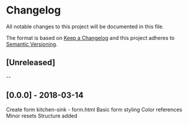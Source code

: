 # Changelog
All notable changes to this project will be documented in this file.

The format is based on [Keep a Changelog](http://keepachangelog.com/en/1.0.0/)
and this project adheres to [Semantic Versioning](http://semver.org/spec/v2.0.0.html).

## [Unreleased]
--

## [0.0.0] - 2018-03-14
Create form kitchen-sink - form.html
Basic form styling
Color references
Minor resets
Structure added